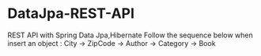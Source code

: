 # DataJpa-REST-API
REST API with Spring Data Jpa,Hibernate
Follow the sequence below when insert an object :
City -> ZipCode -> Author -> Category -> Book
